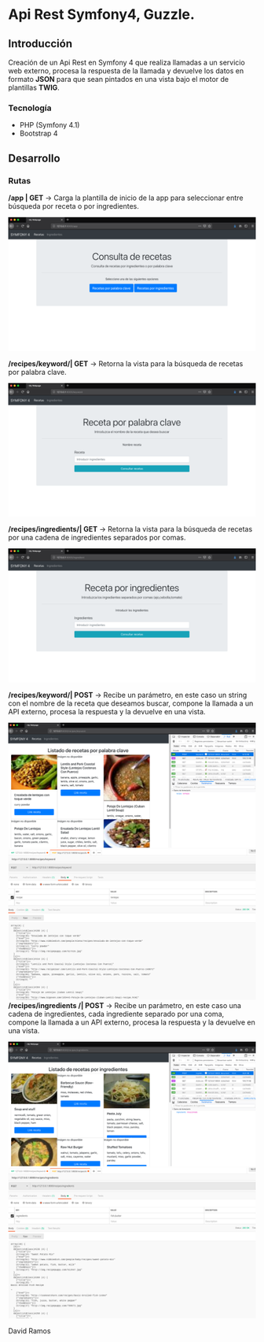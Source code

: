 # Api Rest Symfony4, Guzzle.
## Introducción 
Creación de un Api Rest en Symfony 4 que realiza llamadas a un servicio web externo, procesa la respuesta de la llamada y devuelve los datos en formato **JSON** para que sean pintados en una vista bajo el motor de plantillas **TWIG**. 
### Tecnología
* PHP (Symfony 4.1) 
* Bootstrap 4
## Desarrollo 
### Rutas 

**/app | GET** -> Carga la plantilla de inicio de la app para seleccionar entre búsqueda por receta o por ingredientes. 

![alt text](https://raw.githubusercontent.com/dramosbarajas/api_rest_sf4-O2O/master/images/app.png)

**/recipes/keyword/| GET** -> Retorna la vista para la búsqueda de recetas por palabra clave.

![alt text](https://raw.githubusercontent.com/dramosbarajas/api_rest_sf4-O2O/master/images/recetas.png)

**/recipes/ingredients/| GET** -> Retorna la vista para la búsqueda de recetas por una cadena de ingredientes separados por comas.

![alt text](https://raw.githubusercontent.com/dramosbarajas/api_rest_sf4-O2O/master/images/ingredientes.png)

**/recipes/keyword/| POST** -> Recibe un parámetro, en este caso un string con el nombre de la receta que deseamos buscar, compone la llamada a un API externo, procesa la respuesta y la devuelve en una vista.

![alt text](https://raw.githubusercontent.com/dramosbarajas/api_rest_sf4-O2O/master/images/responseReci.png)
![alt text](https://raw.githubusercontent.com/dramosbarajas/api_rest_sf4-O2O/master/images/recipesPostman.png)
**/recipes/ingredients /| POST** -> Recibe un parámetro, en este caso una cadena de ingredientes, cada ingrediente separado por una coma, compone la llamada a un API externo, procesa la respuesta y la devuelve en una vista.

![alt text](https://raw.githubusercontent.com/dramosbarajas/api_rest_sf4-O2O/master/images/responseIngre.png)
![alt text](https://raw.githubusercontent.com/dramosbarajas/api_rest_sf4-O2O/master/images/ingredientsPostman.png)

David Ramos

